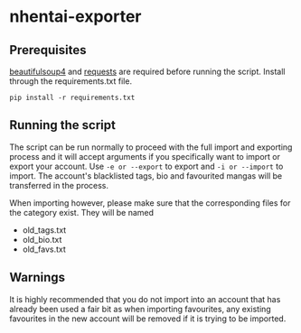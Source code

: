 
# nhentai-exporter

## Prerequisites

[beautifulsoup4](https://pypi.org/project/beautifulsoup4/) and [requests](https://pypi.org/project/requests/) are required before running the script. Install through the requirements.txt file.

`pip install -r requirements.txt`

## Running the script

The script can be run normally to proceed with the full import and exporting process and it will accept arguments if you specifically want to import or export your account. Use `-e or --export` to export and `-i or --import` to import. The account's blacklisted tags, bio and favourited mangas will be transferred in the process.

When importing however, please make sure that the corresponding files for the category exist. They will be named

- old_tags.txt
- old_bio.txt
- old_favs.txt

## Warnings

It is highly recommended that you do not import into an account that has already been used a fair bit as when importing favourites, any existing favourites in the new account will be removed if it is trying to be imported.
